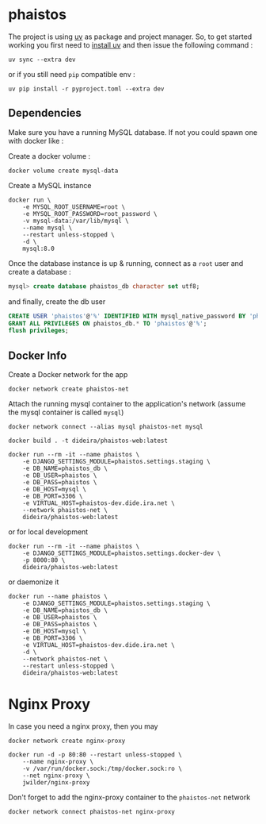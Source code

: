 # phaistos

The project is using [uv](https://docs.astral.sh/uv) as package and project 
manager. So, to get started working you first need to [install uv](https://docs.astral.sh/uv/getting-started/installation/)
and then issue the following command : 

```commandline
uv sync --extra dev
```

or if you still need `pip` compatible env : 

```commandline
uv pip install -r pyproject.toml --extra dev 
```

## Dependencies

Make sure you have a running MySQL database. If not you could 
spawn one with docker like :

Create a docker volume :
```commandline
docker volume create mysql-data
```

Create a MySQL instance
```commandline
docker run \
    -e MYSQL_ROOT_USERNAME=root \
    -e MYSQL_ROOT_PASSWORD=root_password \
    -v mysql-data:/var/lib/mysql \
    --name mysql \
    --restart unless-stopped \
    -d \
    mysql:8.0
```

Once the database instance is up & running, connect as a `root`
user and create a database :

```sql
mysql> create database phaistos_db character set utf8;
```

and finally, create the db user

```sql
CREATE USER 'phaistos'@'%' IDENTIFIED WITH mysql_native_password BY 'phaistos';
GRANT ALL PRIVILEGES ON phaistos_db.* TO 'phaistos'@'%';
flush privileges;
```



## Docker Info

Create a Docker network for the app
```commandline
docker network create phaistos-net
```

Attach the running mysql container to the application's network (assume the mysql container is called `mysql`)

```commandline
docker network connect --alias mysql phaistos-net mysql
```
```commandline
docker build . -t dideira/phaistos-web:latest
```

```commandline
docker run --rm -it --name phaistos \
    -e DJANGO_SETTINGS_MODULE=phaistos.settings.staging \
    -e DB_NAME=phaistos_db \
    -e DB_USER=phaistos \
    -e DB_PASS=phaistos \
    -e DB_HOST=mysql \
    -e DB_PORT=3306 \
    -e VIRTUAL_HOST=phaistos-dev.dide.ira.net \
    --network phaistos-net \
    dideira/phaistos-web:latest
```

or for local development

```commandline
docker run --rm -it --name phaistos \
    -e DJANGO_SETTINGS_MODULE=phaistos.settings.docker-dev \
    -p 8000:80 \
    dideira/phaistos-web:latest
```

or daemonize it
```commandline
docker run --name phaistos \
    -e DJANGO_SETTINGS_MODULE=phaistos.settings.staging \
    -e DB_NAME=phaistos_db \
    -e DB_USER=phaistos \
    -e DB_PASS=phaistos \
    -e DB_HOST=mysql \
    -e DB_PORT=3306 \
    -e VIRTUAL_HOST=phaistos-dev.dide.ira.net \
    -d \
    --network phaistos-net \
    --restart unless-stopped \
    dideira/phaistos-web:latest
```

# Nginx Proxy

In case you need a nginx proxy, then you may

```commandline
docker network create nginx-proxy
```

```commandline
docker run -d -p 80:80 --restart unless-stopped \
    --name nginx-proxy \
    -v /var/run/docker.sock:/tmp/docker.sock:ro \
    --net nginx-proxy \
    jwilder/nginx-proxy
```

Don't forget to add the nginx-proxy container to the `phaistos-net` network
```commandline
docker network connect phaistos-net nginx-proxy
```
